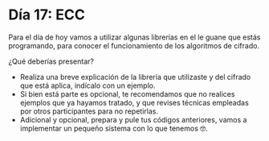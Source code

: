 # Día 17: ECC

Para el día de hoy vamos a utilizar algunas librerías en el le guane que estás programando, para conocer el funcionamiento de los algoritmos de cifrado.

¿Qué deberías presentar?

- Realiza una breve explicación de la librería que utilizaste y del cifrado que está aplica, indícalo con un ejemplo.
- Si bien está parte es opcional, te recomendamos que no realices ejemplos que ya hayamos tratado, y que revises técnicas empleadas por otros participantes para no repetirlas.
- Adicional y opcional, prepara y pule tus códigos anteriores, vamos a implementar un pequeño sistema con lo que tenemos 🤓.
